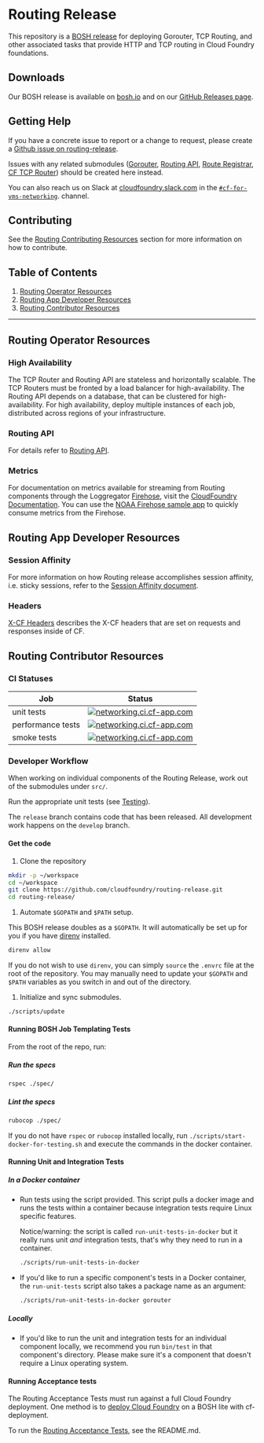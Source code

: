 # Routing Release

This repository is a [BOSH release](https://github.com/cloudfoundry/bosh) for
deploying Gorouter, TCP Routing, and other associated tasks that provide HTTP and TCP routing in Cloud Foundry foundations.

## Downloads

Our BOSH release is available on [bosh.io](http://bosh.io/releases/github.com/cloudfoundry/routing-release)
and on our [GitHub Releases page](https://github.com/cloudfoundry/routing-release/releases).

## Getting Help

If you have a concrete issue to report or a change to request, please create a [Github issue on routing-release](https://github.com/cloudfoundry/routing-release/issues/new/choose).

Issues with any related submodules ([Gorouter](https://github.com/cloudfoundry/gorouter), [Routing API](https://github.com/cloudfoundry/routing-api), [Route Registrar](https://github.com/cloudfoundry/route-registrar), [CF TCP Router](https://github.com/cloudfoundry/cf-tcp-router)) should be created here instead.

You can also reach us on Slack at [cloudfoundry.slack.com](https://cloudfoundry.slack.com) in the [`#cf-for-vms-networking`](https://cloudfoundry.slack.com/app_redirect?channel=C01ABMVNE9E).
channel.

## Contributing
See the [Routing Contributing Resources](#routing-contributor-resources) section for more information on how to contribute.

## Table of Contents
1. [Routing Operator Resources](#routing-operator-resources)
1. [Routing App Developer Resources](#routing-app-developer-resources)
1. [Routing Contributor Resources](#routing-contributor-resources)

---
## <a name="routing-operator-resources"></a> Routing Operator Resources
### <a name="high-availability"></a> High Availability

The TCP Router and Routing API are stateless and horizontally scalable. The TCP
Routers must be fronted by a load balancer for high-availability. The Routing
API depends on a database, that can be clustered for high-availability. For high
availability, deploy multiple instances of each job, distributed across regions
of your infrastructure.

### <a name="routing-api"></a> Routing API
For details refer to [Routing API](https://github.com/cloudfoundry/routing-api/blob/master/README.md).

### <a name="metrics"></a> Metrics
For documentation on metrics available for streaming from Routing components
through the Loggregator
[Firehose](https://docs.cloudfoundry.org/loggregator/architecture.html), visit
the [CloudFoundry
Documentation](http://docs.cloudfoundry.org/loggregator/all_metrics.html#routing).
You can use the [NOAA Firehose sample app](https://github.com/cloudfoundry/noaa)
to quickly consume metrics from the Firehose.
## <a name="routing-app-developer-resources"></a> Routing App Developer Resources

### <a name="session-affinity"></a> Session Affinity
For more information on how Routing release accomplishes session affinity, i.e.
sticky sessions, refer to the [Session Affinity document](docs/session-affinity.md).

### <a name="headers"></a> Headers
[X-CF Headers](/docs/x_cf_headers.md) describes the X-CF headers that are set on requests and responses inside of CF.

## <a name="routing-contributor-resources"></a> Routing Contributor Resources
### <a name="ci-statues"></a> CI Statuses
Job | Status
--- | ---
unit tests | [![networking.ci.cf-app.com](https://networking.ci.cf-app.com/api/v1/teams/ga/pipelines/routing/jobs/routing-release-unit/badge)](https://networking.ci.cf-app.com/teams/ga/pipelines/routing/jobs/routing-release-unit)
performance tests | [![networking.ci.cf-app.com](https://networking.ci.cf-app.com/api/v1/teams/ga/pipelines/routing/jobs/diana-tcp-perf-tests/badge)](https://networking.ci.cf-app.com/teams/ga/pipelines/routing/jobs/diana-tcp-perf-tests)
smoke tests | [![networking.ci.cf-app.com](https://networking.ci.cf-app.com/api/v1/teams/ga/pipelines/routing/jobs/cf-deployment-smoke-and-indicator-protocol-tests/badge)](https://networking.ci.cf-app.com/teams/ga/pipelines/routing/jobs/cf-deployment-smoke-and-indicator-protocol-tests)

### <a name="developer-workflow"></a> Developer Workflow

When working on individual components of the Routing Release, work out of the
submodules under `src/`.

Run the appropriate unit tests (see
[Testing](#running-unit-and-integration-tests)).

The `release` branch contains code that has been released. All development work
happens on the `develop` branch.

#### Get the code

1. Clone the repository

  ```bash
  mkdir -p ~/workspace
  cd ~/workspace
  git clone https://github.com/cloudfoundry/routing-release.git
  cd routing-release/
  ```

1. Automate `$GOPATH` and `$PATH` setup.

  This BOSH release doubles as a `$GOPATH`. It will automatically be set up for
  you if you have [direnv](http://direnv.net) installed.

  ```bash
  direnv allow
  ```

  If you do not wish to use `direnv`, you can simply `source` the `.envrc` file
  at the root of the repository.  You may manually need to update your `$GOPATH`
  and `$PATH` variables as you switch in and out of the directory.

1. Initialize and sync submodules.

  ```bash
  ./scripts/update
  ```

#### <a name="running-bosh-job-templating-tests"></a> Running BOSH Job Templating Tests
From the root of the repo, run:

##### Run the specs
```bash
rspec ./spec/
```

##### Lint the specs
```bash
rubocop ./spec/
```

If you do not have `rspec` or `rubocop` installed locally, run
`./scripts/start-docker-for-testing.sh` and execute the commands in the docker
container.


#### <a name="running-unit-and-integration-tests"></a> Running Unit and Integration Tests

##### In a Docker container

* Run tests using the script provided. This script pulls a docker image and runs
  the tests within a container because integration tests require Linux specific
  features.

  Notice/warning: the script is called `run-unit-tests-in-docker` but it really
  runs unit *and* integration tests, that's why they need to run in a container.

  ```bash
  ./scripts/run-unit-tests-in-docker
  ```

* If you'd like to run a specific component's tests in a Docker container,
  the `run-unit-tests` script also takes a package name as an argument:

  ```bash
  ./scripts/run-unit-tests-in-docker gorouter
  ```

##### Locally

* If you'd like to run the unit and integration tests for an individual
  component locally, we recommend you run `bin/test` in that component's
  directory. Please make sure it's a component that doesn't require a Linux
  operating system.

#### <a name="running-acceptance-tests"></a> Running Acceptance tests

The Routing Acceptance Tests must run against a full Cloud Foundry deployment. One
method is to [deploy Cloud
Foundry](https://github.com/cloudfoundry/cf-deployment/tree/master/iaas-support/bosh-lite)
on a BOSH lite with cf-deployment.

To run the [Routing Acceptance
Tests](https://github.com/cloudfoundry/routing-acceptance-tests), see the
README.md.
